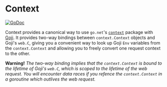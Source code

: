 Context
=======

[![GoDoc](https://godoc.org/github.com/goji/context?status.svg)](https://godoc.org/github.com/goji/context)

Context provides a canonical way to use `go.net`'s [`context`][context] package
with [Goji][goji]. It provides two-way bindings between `context.Context`
objects and Goji's `web.C`, giving you a convenient way to look up Goji `Env`
variables from the `context.Context` and allowing you to freely convert one
request context to the other.

**Warning!** *The two-way binding implies that the `context.Context` is bound to the lifetime of Goji's `web.C`, which is scoped to the lifetime of the web request. You will encounter data races if you refence the `context.Context` in a goroutine which outlives the web request.*

[goji]: https://github.com/zenazn/goji
[context]: http://godoc.org/code.google.com/p/go.net/context

